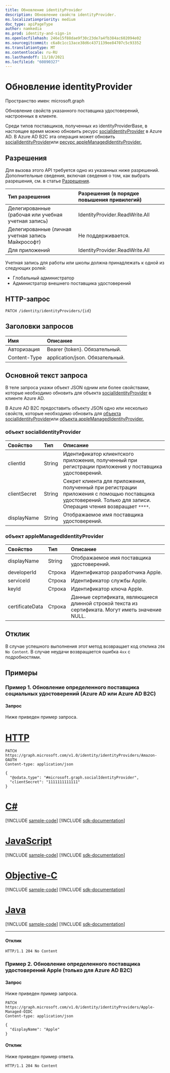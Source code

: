 ```yaml
---
title: Обновление identityProvider
description: Обновление свойств identityProvider.
ms.localizationpriority: medium
doc_type: apiPageType
author: namkedia
ms.prod: identity-and-sign-in
ms.openlocfilehash: 246e15f88dae9f30c23de7a4fb384ac602094e02
ms.sourcegitcommit: c6a8c1cc13ace38d6c4371139ee84707c5c93352
ms.translationtype: MT
ms.contentlocale: ru-RU
ms.lasthandoff: 11/10/2021
ms.locfileid: "60890327"
---
```

# <a name="update-identityprovider"></a>Обновление identityProvider
Пространство имен: microsoft.graph

Обновление свойств указанного поставщика удостоверений, настроенных в клиенте.

Среди типов поставщиков, полученных из identityProviderBase, в настоящее время можно обновить ресурс [socialIdentityProvider](../resources/socialidentityprovider.md) в Azure AD. В Azure AD B2C эта операция может обновить [socialIdentityProvider](../resources/socialidentityprovider.md)или [ресурс appleManagedIdentityProvider.](../resources/applemanagedidentityprovider.md)

## <a name="permissions"></a>Разрешения

Для вызова этого API требуется одно из указанных ниже разрешений. Дополнительные сведения, включая сведения о том, как выбрать разрешения, см. в статье [Разрешения](/graph/permissions-reference).

|Тип разрешения      | Разрешения (в порядке повышения привилегий)              |
|:--------------------|:---------------------------------------------------------|
|Делегированные (рабочая или учебная учетная запись)|IdentityProvider.ReadWrite.All|
|Делегированные (личная учетная запись Майкрософт)| Не поддерживается.|
|Для приложений| IdentityProvider.ReadWrite.All|

Учетная запись для работы или школы должна принадлежать к одной из следующих ролей:

* Глобальный администратор
* Администратор внешнего поставщика удостоверений

## <a name="http-request"></a>HTTP-запрос

<!-- { "blockType": "ignored" } -->

```http
PATCH /identity/identityProviders/{id}
```

## <a name="request-headers"></a>Заголовки запросов

|Имя|Описание|
|:---------------|:----------|
|Авторизация|Bearer {token}. Обязательный.|
|Content-Type|application/json. Обязательный.|

## <a name="request-body"></a>Основной текст запроса

В теле запроса укажи объект JSON одним или более свойствами, которые необходимо обновить для объекта [socialIdentityProvider](../resources/socialidentityprovider.md) в клиенте Azure AD.

В Azure AD B2C предоставить объекту JSON одно или несколько свойств, которые необходимо обновить для [объекта socialIdentityProvider](../resources/socialidentityprovider.md)или [объекта appleManagedIdentityProvider.](../resources/applemanagedidentityprovider.md)

### <a name="socialidentityprovider-object"></a>объект socialIdentityProvider

|Свойство|Тип|Описание|
|:---------------|:--------|:----------|
|clientId|String|Идентификатор клиентского приложения, полученный при регистрации приложения у поставщика удостоверений.|
|clientSecret|String|Секрет клиента для приложения, полученный при регистрации приложения с помощью поставщика удостоверений. Только для записи. Операция чтения возвращает `****`.|
|displayName|String|Отображаемое имя поставщика удостоверений.|

### <a name="applemanagedidentityprovider-object"></a>объект appleManagedIdentityProvider

|Свойство|Тип|Описание|
|:---------------|:--------|:----------|
|displayName|String|Отображаемое имя поставщика удостоверений.|
|developerId|Строка|Идентификатор разработчика Apple.|
|serviceId|Строка|Идентификатор службы Apple.|
|keyId|Строка|Идентификатор ключа Apple.|
|certificateData|Строка|Данные сертификата, являющиеся длинной строкой текста из сертификата. Могут иметь значение NULL.|

## <a name="response"></a>Отклик

В случае успешного выполнения этот метод возвращает код отклика `204 No Content`. В случае неудачи возвращается ошибка `4xx` с подробностями.

## <a name="examples"></a>Примеры

### <a name="example-1-update-a-specific-social-identity-provider-azure-ad-or-azure-ad-b2c"></a>Пример 1. Обновление определенного **поставщика социальных удостоверений** (Azure AD или Azure AD B2C)

#### <a name="request"></a>Запрос

Ниже приведен пример запроса.


# <a name="http"></a>[HTTP](#tab/http)
<!-- {
  "blockType": "request",
  "name": "update_socialidentityprovider"
}
-->

``` http
PATCH https://graph.microsoft.com/v1.0/identity/identityProviders/Amazon-OAUTH
Content-type: application/json

{
  "@odata.type": "#microsoft.graph.socialIdentityProvider",
  "clientSecret": "1111111111111"
}
```
# <a name="c"></a>[C#](#tab/csharp)
[!INCLUDE [sample-code](../includes/snippets/csharp/update-socialidentityprovider-csharp-snippets.md)]
[!INCLUDE [sdk-documentation](../includes/snippets/snippets-sdk-documentation-link.md)]

# <a name="javascript"></a>[JavaScript](#tab/javascript)
[!INCLUDE [sample-code](../includes/snippets/javascript/update-socialidentityprovider-javascript-snippets.md)]
[!INCLUDE [sdk-documentation](../includes/snippets/snippets-sdk-documentation-link.md)]

# <a name="objective-c"></a>[Objective-C](#tab/objc)
[!INCLUDE [sample-code](../includes/snippets/objc/update-socialidentityprovider-objc-snippets.md)]
[!INCLUDE [sdk-documentation](../includes/snippets/snippets-sdk-documentation-link.md)]

# <a name="java"></a>[Java](#tab/java)
[!INCLUDE [sample-code](../includes/snippets/java/update-socialidentityprovider-java-snippets.md)]
[!INCLUDE [sdk-documentation](../includes/snippets/snippets-sdk-documentation-link.md)]

---

#### <a name="response"></a>Отклик

<!-- {
  "blockType": "response",
  "truncated": true
} -->

```http
HTTP/1.1 204 No Content
```

### <a name="example-2-update-a-specific-apple-identity-provider-only-for-azure-ad-b2c"></a>Пример 2. Обновление определенного **поставщика удостоверений Apple** (только для Azure AD B2C)

#### <a name="request"></a>Запрос

Ниже приведен пример запроса.

<!-- {
  "blockType": "request",
  "name": "update_appleidentityprovider"
}
-->
``` http
PATCH https://graph.microsoft.com/v1.0/identity/identityProviders/Apple-Managed-OIDC
Content-type: application/json

{
  "displayName": "Apple"
}
```

#### <a name="response"></a>Отклик

Ниже приведен пример ответа.

<!-- {
  "blockType": "response",
  "truncated": true
} -->

```http
HTTP/1.1 204 No Content
```
